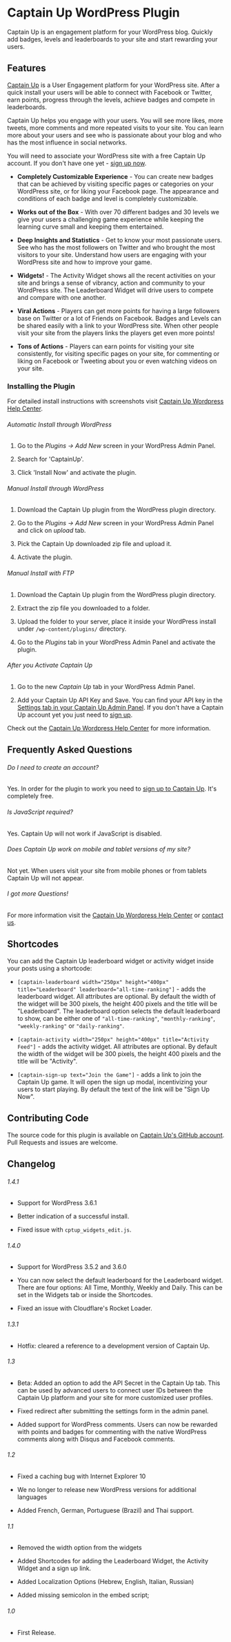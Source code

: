 # Captain Up WordPress Plugin

Captain Up is an engagement platform for your WordPress blog. Quickly add badges, levels and leaderboards to your site and start rewarding your users.

## Features

[Captain Up](http://captainup.com/) is a User Engagement platform for your WordPress site. After a quick install your users will be able to connect with Facebook or Twitter, earn points, progress through the levels, achieve badges and compete in leaderboards.

Captain Up helps you engage with your users. You will see more likes, more tweets, more comments and more repeated visits to your site. You can learn more about your users and see who is passionate about your blog and who has the most influence in social networks.

You will need to associate your WordPress site with a free Captain Up account. If you don't have one yet - [sign up now](http://captainup.com/).

- **Completely Customizable Experience** - You can create new badges that can be achieved by visiting specific pages or categories on your WordPress site, or for liking your Facebook page. The appearance and conditions of each badge and level is completely customizable.

- **Works out of the Box** - With over 70 different badges and 30 levels we give your users a challenging game experience while keeping the learning curve small and keeping them entertained.

- **Deep Insights and Statistics** - Get to know your most passionate users. See who has the most followers on Twitter and who brought the most visitors to your site. Understand how users are engaging with your WordPress site and how to improve your game.

- **Widgets!** - The Activity Widget shows all the recent activities on your site and brings a sense of vibrancy, action and community to your WordPress site. The Leaderboard Widget will drive users to compete and compare with one another.

- **Viral Actions** - Players can get more points for having a large followers base on Twitter or a lot of Friends on Facebook. Badges and Levels can be shared easily with a link to your WordPress site. When other people visit your site from the players links the players get even more points!

- **Tons of Actions** - Players can earn points for visiting your site consistently, for visiting specific pages on your site, for commenting or liking on Facebook or Tweeting about you or even watching videos on your site.


### Installing the Plugin

For detailed install instructions with screenshots visit [Captain Up Wordpress Help Center](http://captainup.com/help/wordpress).

###### Automatic Install through WordPress

1. Go to the _Plugins -> Add New_ screen in your WordPress Admin Panel.

2. Search for 'CaptainUp'.

3. Click 'Install Now' and activate the plugin.

###### Manual Install through WordPress

1. Download the Captain Up plugin from the WordPress plugin directory.

2. Go to the _Plugins -> Add New_ screen in your WordPress Admin Panel and click on _upload_ tab.

3. Pick the Captain Up downloaded zip file and upload it.

4. Activate the plugin.

###### Manual Install with FTP

1. Download the Captain Up plugin from the WordPress plugin directory.

2. Extract the zip file you downloaded to a folder.

3. Upload the folder to your server, place it inside your WordPress install under `/wp-content/plugins/` directory.

4. Go to the _Plugins_ tab in your WordPress Admin Panel and activate the plugin.

###### After you Activate Captain Up

1. Go to the new _Captain Up_ tab in your WordPress Admin Panel.

2. Add your Captain Up API Key and Save. You can find your API key in the [Settings tab in your Captain Up Admin Panel](http://captainup.com/manage#settings). If you don't have a Captain Up account yet you just need to [sign up](http://captainup.com/).

Check out the [Captain Up Wordpress Help Center](http://captainup.com/help/wordpress) for more information.

## Frequently Asked Questions

###### Do I need to create an account?
Yes. In order for the plugin to work you need to [sign up to Captain Up](http://captainup.com/). It's completely free.

###### Is JavaScript required?
Yes. Captain Up will not work if JavaScript is disabled.

###### Does Captain Up work on mobile and tablet versions of my site?
Not yet. When users visit your site from mobile phones or from tablets Captain Up will not appear.

###### I got more Questions!

For more information visit the [Captain Up Wordpress Help Center](http://captainup.com/help/wordpress) or [contact us](mailto:team@captainup.com).

## Shortcodes

You can add the Captain Up leaderboard widget or activity widget inside your posts using a shortcode:

* `[captain-leaderboard width="250px" height="400px" title="Leaderboard" leaderboard="all-time-ranking"]` - adds the leaderboard widget. All attributes are optional. By default the width of the widget will be 300 pixels, the height 400 pixels and the title will be "Leaderboard". The leaderboard option selects the default leaderboard to show, can be either one of `"all-time-ranking"`, `"monthly-ranking"`, `"weekly-ranking"` or `"daily-ranking"`.

* `[captain-activity width="250px" height="400px" title="Activity Feed"]` - adds the activity widget. All attributes are optional. By default the width of the widget will be 300 pixels, the height 400 pixels and the title will be "Activity".

* `[captain-sign-up text="Join the Game"]` - adds a link to join the Captain Up game. It will open the sign up modal, incentivizing your users to start playing. By default the text of the link will be "Sign Up Now".

## Contributing Code

The source code for this plugin is available on [Captain Up's GitHub account](https://github.com/CaptainUp/wordpress-captainup). Pull Requests and issues are welcome.

## Changelog

###### 1.4.1

* Support for WordPress 3.6.1

* Better indication of a successful install.

* Fixed issue with `cptup_widgets_edit.js`.

###### 1.4.0

* Support for WordPress 3.5.2 and 3.6.0

* You can now select the default leaderboard for the Leaderboard widget. There are four options: All Time, Monthly, Weekly and Daily. This can be set in the Widgets tab or inside the Shortcodes.

* Fixed an issue with Cloudflare's Rocket Loader.

###### 1.3.1

* Hotfix: cleared a reference to a development version of Captain Up.

###### 1.3

* Beta: Added an option to add the API Secret in the Captain Up tab. This can be used by advanced users to connect user IDs between the Captain Up platform and your site for more customized user profiles.

* Fixed redirect after submitting the settings form in the admin panel.

* Added support for WordPress comments. Users can now be rewarded with points and badges for commenting with the native WordPress comments along with Disqus and Facebook comments.

###### 1.2

* Fixed a caching bug with Internet Explorer 10

* We no longer to release new WordPress versions for additional languages

* Added French, German, Portuguese (Brazil) and Thai support.

###### 1.1

* Removed the width option from the widgets

* Added Shortcodes for adding the Leaderboard Widget, the Activity Widget and a sign up link.

* Added Localization Options (Hebrew, English, Italian, Russian)

* Added missing semicolon in the embed script;

###### 1.0
* First Release.